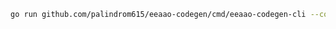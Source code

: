 ```bash
go run github.com/palindrom615/eeaao-codegen/cmd/eeaao-codegen-cli --codeletdir ../go-struct --outdir build --specdir ../spec
```

```bash
```